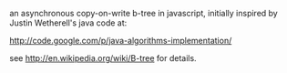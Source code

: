 an asynchronous copy-on-write b-tree in javascript, initially inspired
by Justin Wetherell's java code at:

http://code.google.com/p/java-algorithms-implementation/

see http://en.wikipedia.org/wiki/B-tree for details.


